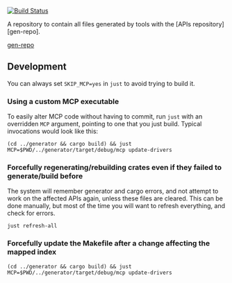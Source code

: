 [![Build Status](https://travis-ci.org/google-apis-rs/generated.svg?branch=master)](https://travis-ci.org/google-apis-rs/generated)

A repository to contain all files generated by tools with the [APIs repository][gen-repo].

[gen-repo](https://github.com/google-apis-rs/apis)

## Development

You can always set `SKIP_MCP=yes` in `just` to avoid trying to build it.

### Using a custom MCP executable

To easily alter MCP code without having to commit, run `just` with an overridden `MCP` argument, pointing
to one that you just build. Typical invocations would look like this:

```
(cd ../generator && cargo build) && just MCP=$PWD/../generator/target/debug/mcp update-drivers
```

### Forcefully regenerating/rebuilding crates even if they failed to generate/build before

The system will remember generator and cargo errors, and not attempt to work on the affected APIs again, unless these files are cleared.
This can be done manually, but most of the time you will want to refresh everything, and check for errors.

```
just refresh-all
```

### Forcefully update the Makefile after a change affecting the mapped index

```
(cd ../generator && cargo build) && just MCP=$PWD/../generator/target/debug/mcp update-drivers
```
